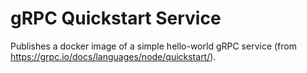 gRPC Quickstart Service
=======================

Publishes a docker image of a simple hello-world gRPC service (from https://grpc.io/docs/languages/node/quickstart/).
